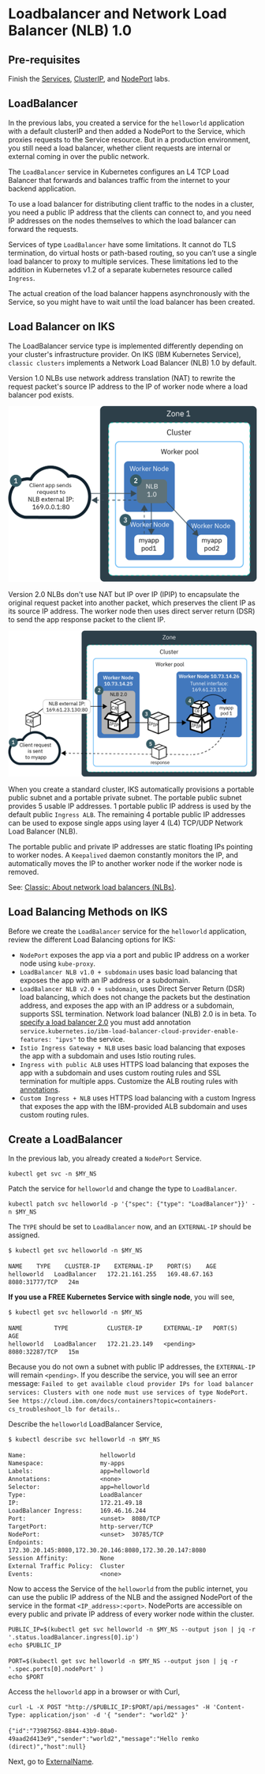 # Loadbalancer and Network Load Balancer (NLB) 1.0

## Pre-requisites

Finish the [Services](services.md), [ClusterIP](clusterip.md), and [NodePort](nodeport.md) labs.

## LoadBalancer

In the previous labs, you created a service for the `helloworld` application with a default clusterIP and then added a NodePort to the Service, which proxies requests to the Service resource. But in a production environment, you still need a load balancer, whether client requests are internal or external coming in over the public network. 

The `LoadBalancer` service in Kubernetes configures an L4 TCP Load Balancer that forwards and balances traffic from the internet to your backend application.

To use a load balancer for distributing client traffic to the nodes in a cluster, you need a public IP address that the clients can connect to, and you need IP addresses on the nodes themselves to which the load balancer can forward the requests. 

Services of type `LoadBalancer` have some limitations. It cannot do TLS termination, do virtual hosts or path-based routing, so you can’t use a single load balancer to proxy to multiple services. These limitations led to the addition in Kubernetes v1.2 of a separate kubernetes resource called `Ingress`. 

The actual creation of the load balancer happens asynchronously with the Service, so you might have to wait until the load balancer has been created.

## Load Balancer on IKS

The LoadBalancer service type is implemented differently depending on your cluster's infrastructure provider. On IKS (IBM Kubernetes Service), `classic clusters` implements a Network Load Balancer (NLB) 1.0 by default. 

Version 1.0 NLBs use network address translation (NAT) to rewrite the request packet's source IP address to the IP of worker node where a load balancer pod exists. 

![NLB 1.0](images/ks_loadbalancer_nlb1.png)

Version 2.0 NLBs don't use NAT but IP over IP (IPIP) to encapsulate the original request packet into another packet, which preserves the client IP as its source IP address. The worker node then uses direct server return (DSR) to send the app response packet to the client IP.

![NLB 2.0](images/ks_loadbalancer_nlb2.png)

When you create a standard cluster, IKS automatically provisions a portable public subnet and a portable private subnet. The portable public subnet provides 5 usable IP addresses. 1 portable public IP address is used by the default public `Ingress ALB`. The remaining 4 portable public IP addresses can be used to expose single apps using layer 4 (L4) TCP/UDP Network Load Balancer (NLB).

The portable public and private IP addresses are static floating IPs pointing to worker nodes. A `Keepalived` daemon  constantly monitors the IP, and automatically moves the IP to another worker node if the worker node is removed.  

See: [Classic: About network load balancers (NLBs)](https://cloud.ibm.com/docs/containers?topic=containers-loadbalancer-about#v1_planning).

## Load Balancing Methods on IKS

Before we create the `LoadBalancer` service for the `helloworld` application, review the different Load Balancing options for IKS:

- `NodePort` exposes the app via a port and public IP address on a worker node using `kube-proxy`.
- `LoadBalancer NLB v1.0 + subdomain` uses basic load balancing that exposes the app with an IP address or a subdomain.
- `LoadBalancer NLB v2.0 + subdomain`, uses Direct Server Return (DSR) load balancing, which does not change the packets but the destination address, and exposes the app with an IP address or a subdomain, supports SSL termination. Network load balancer (NLB) 2.0 is in beta. To [specify a load balancer 2.0](https://cloud.ibm.com/docs/containers?topic=containers-loadbalancer-v2#ipvs_single_zone_config) you must add annotation `service.kubernetes.io/ibm-load-balancer-cloud-provider-enable-features: "ipvs"` to the service.
- `Istio Ingress Gateway + NLB` uses basic load balancing that exposes the app with a subdomain and uses Istio routing rules.
- `Ingress with public ALB` uses HTTPS load balancing that exposes the app with a subdomain and uses custom routing rules and SSL termination for multiple apps. Customize the ALB routing rules with [annotations](https://cloud.ibm.com/docs/containers?topic=containers-ingress_annotation).
- `Custom Ingress + NLB` uses HTTPS load balancing with a custom Ingress that exposes the app with the IBM-provided ALB subdomain and uses custom routing rules.

## Create a LoadBalancer

In the previous lab, you already created a `NodePort` Service. 

```
kubectl get svc -n $MY_NS
```

Patch the service for `helloworld` and change the type to `LoadBalancer`.

```
kubectl patch svc helloworld -p '{"spec": {"type": "LoadBalancer"}}' -n $MY_NS
```

The `TYPE` should be set to `LoadBalancer` now, and an `EXTERNAL-IP` should be assigned.

```
$ kubectl get svc helloworld -n $MY_NS

NAME    TYPE    CLUSTER-IP    EXTERNAL-IP    PORT(S)    AGE
helloworld   LoadBalancer   172.21.161.255   169.48.67.163   8080:31777/TCP   24m
```

**If you use a FREE Kubernetes Service with single node**, you will see,

```
$ kubectl get svc helloworld -n $MY_NS

NAME         TYPE           CLUSTER-IP      EXTERNAL-IP   PORT(S)          AGE
helloworld   LoadBalancer   172.21.23.149   <pending>     8080:32287/TCP   15m
```

Because you do not own a subnet with public IP addresses, the `EXTERNAL-IP` will remain `<pending>`. If you describe the service, you will see an error message: `Failed to get available cloud provider IPs for load balancer services: Clusters with one node must use services of type NodePort. See https://cloud.ibm.com/docs/containers?topic=containers-cs_troubleshoot_lb for details.`.

Describe the `helloworld` LoadBalancer Service,

```
$ kubectl describe svc helloworld -n $MY_NS

Name:                     helloworld
Namespace:                my-apps
Labels:                   app=helloworld
Annotations:              <none>
Selector:                 app=helloworld
Type:                     LoadBalancer
IP:                       172.21.49.18
LoadBalancer Ingress:     169.46.16.244
Port:                     <unset>  8080/TCP
TargetPort:               http-server/TCP
NodePort:                 <unset>  30785/TCP
Endpoints:                172.30.20.145:8080,172.30.20.146:8080,172.30.20.147:8080
Session Affinity:         None
External Traffic Policy:  Cluster
Events:                   <none>
```

Now to access the Service of the `helloworld` from the public internet, you can use the public IP address of the NLB and the assigned NodePort of the service in the format `<IP_address>:<port>`. NodePorts are accessible on every public and private IP address of every worker node within the cluster.

```
PUBLIC_IP=$(kubectl get svc helloworld -n $MY_NS --output json | jq -r '.status.loadBalancer.ingress[0].ip')
echo $PUBLIC_IP

PORT=$(kubectl get svc helloworld -n $MY_NS --output json | jq -r '.spec.ports[0].nodePort' )
echo $PORT
```

Access the `helloworld` app in a browser or with Curl,

```
curl -L -X POST "http://$PUBLIC_IP:$PORT/api/messages" -H 'Content-Type: application/json' -d '{ "sender": "world2" }'

{"id":"73987562-8844-43b9-80a0-49aad2d413e9","sender":"world2","message":"Hello remko (direct)","host":null}
```

Next, go to [ExternalName](externalname.md).
